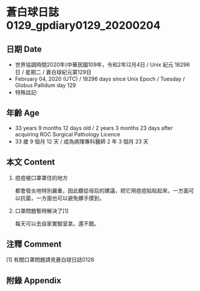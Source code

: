 # 蒼白球日誌0129_gpdiary0129_20200204 #

## 日期 Date ##

* 世界協調時間2020年(中華民國109年，令和2年)2月4日 / Unix 紀元 18296 日 / 星期二 / 蒼白球紀元第129日
* February 04, 2020 (UTC) / 18296 days since Unix Epoch / Tuesday / Globus Pallidum day 129
* 特殊註記:

## 年齡 Age ##

* 33 years 9 months 12 days old / 2 years 3 months 23 days after acquiring ROC Surgical Pathology Licence
* 33 歲 9 個月 12 天 / 成為病理專科醫師 2 年 3 個月 23 天

## 本文 Content ##

1. 痘痘被口罩罩住的地方

    都會發炎地特別嚴重，因此聽從母后的建議，把它用痘痘貼貼起來，一方面可以抗菌，一方面也可以避免髒手摸到。

2. 口罩問題暫時解決了[1]

    每天可以去自家實驗室拿。還不錯。

## 注釋 Comment ##

[1] 有關口罩問題請見蒼白球日誌0128

## 附錄 Appendix ##
